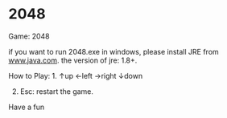 # 2048
Game: 2048

if you want to run 2048.exe in windows, please install JRE from www.java.com.
the version of jre: 1.8+.

How to Play:
1. 
			↑up
	←left		    →right
			↓down

2. Esc: restart the game.

Have a fun